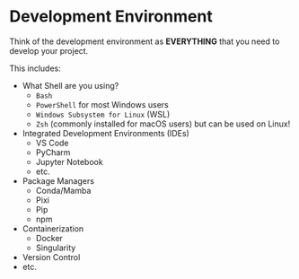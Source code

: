 # Development Environment

Think of the development environment as **EVERYTHING** that you need to
develop your project.

This includes:

- What Shell are you using?
    - `Bash`
    - `PowerShell` for most Windows users
    - `Windows Subsystem for Linux` (WSL)
    - `Zsh` (commonly installed for macOS users) but can be used on Linux!
- Integrated Development Environments (IDEs)
    - VS Code
    - PyCharm
    - Jupyter Notebook
    - etc.
- Package Managers
    - Conda/Mamba
    - Pixi
    - Pip
    - npm
- Containerization
    - Docker
    - Singularity
- Version Control
- etc.
